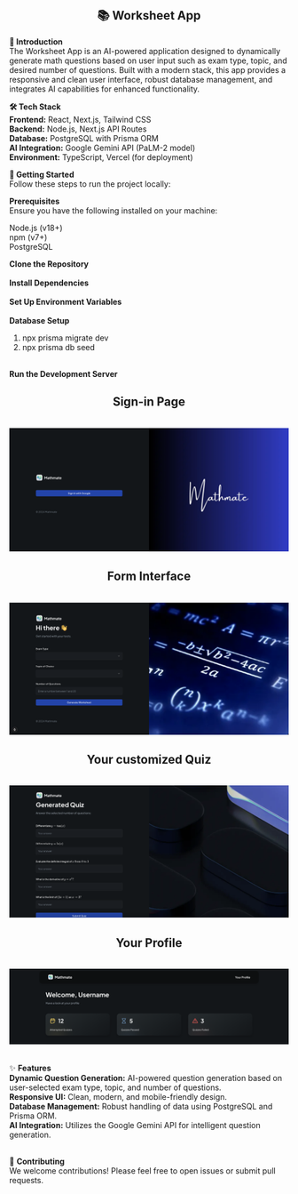  <h2 align="center">📚 Worksheet App</h2>

**📝 Introduction** <br>
The Worksheet App is an AI-powered application designed to dynamically generate math questions based on user input such as exam type, topic, and desired number of questions. Built with a modern stack, this app provides a responsive and clean user interface, robust database management, and integrates AI capabilities for enhanced functionality.

**🛠️ Tech Stack** <br>
**Frontend:** React, Next.js, Tailwind CSS <br>
**Backend:** Node.js, Next.js API Routes <br>
**Database:** PostgreSQL with Prisma ORM <br>
**AI Integration:** Google Gemini API (PaLM-2 model) <br>
**Environment:** TypeScript, Vercel (for deployment) <br>

**🚀 Getting Started** <br>
Follow these steps to run the project locally: <br>

**Prerequisites** <br>
Ensure you have the following installed on your machine:<br>

Node.js (v18+) <br>
npm (v7+) <br>
PostgreSQL <br>

**Clone the Repository** <br><br>
**Install Dependencies** <br><br>
**Set Up Environment Variables** <br><br>
**Database Setup** <br>

1. npx prisma migrate dev <br>
2. npx prisma db seed <br><br>

**Run the Development Server**

 <h2 align="center">Sign-in Page</h2> <br>
<div align="center">
    <img src="public/assets/images/Screenshot-2.png" alt="Project Screenshot" width="600">
</div>
 <h2 align="center">Form Interface</h2> <br>
<div align="center">
    <img src="public/assets/images/Screenshot.png" alt="Project Screenshot" width="600">
</div>
 <h2 align="center">Your customized Quiz</h2> <br>
<div align="center">
    <img src="public/assets/images/Screenshot-3.png" alt="Project Screenshot" width="600">
</div>
 <h2 align="center">Your Profile</h2> <br>
<div align="center">
    <img src="public/assets/images/Screenshot-4.png" alt="Project Screenshot" width="600">
</div>

<br>

✨ **Features** <br>
**Dynamic Question Generation:** AI-powered question generation based on user-selected exam type, topic, and number of questions. <br>
**Responsive UI:** Clean, modern, and mobile-friendly design. <br>
**Database Management:** Robust handling of data using PostgreSQL and Prisma ORM. <br>
**AI Integration:** Utilizes the Google Gemini API for intelligent question generation. <br><br>

🤝 **Contributing** <br>
We welcome contributions! Please feel free to open issues or submit pull requests.
